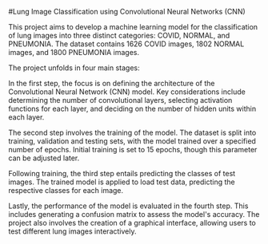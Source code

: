 #Lung Image Classification using Convolutional Neural Networks (CNN)

This project aims to develop a machine learning model for the classification of lung images into three distinct categories: COVID, NORMAL, and PNEUMONIA. The dataset contains 1626 COVID images, 1802 NORMAL images, and 1800 PNEUMONIA images. 

The project unfolds in four main stages:

  In the first step, the focus is on defining the architecture of the Convolutional Neural Network (CNN) model. Key considerations include determining the number of convolutional layers, selecting activation functions for each layer, and deciding on the number of hidden units within each layer.

  The second step involves the training of the model. The dataset is split into training, validation and testing sets, with the model trained over a specified number of epochs. Initial training is set to 15 epochs, though this parameter can be adjusted later.

  Following training, the third step entails predicting the classes of test images. The trained model is applied to load test data, predicting the respective classes for each image.

  Lastly, the performance of the model is evaluated in the fourth step. This includes generating a confusion matrix to assess the model's accuracy. The project also involves the creation of a graphical interface, allowing users to test different lung images interactively.
